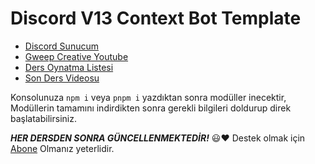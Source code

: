 # Discord V13 Context Bot Template
- [Discord Sunucum](https://discord.gg/rabel)
- [Gweep Creative Youtube](https://youtube.com/GweepCreativeOfficial)
- [Ders Oynatma Listesi](https://www.youtube.com/playlist?list=PLh0_Cl_pAN63tTx8Yw3J0IVuVDuo9ogi8)
- [Son Ders Videosu](https://www.youtube.com/watch?v=PY7BrKBKMeI&list=PLh0_Cl_pAN63tTx8Yw3J0IVuVDuo9ogi8&index=1)

Konsolunuza `npm i` veya `pnpm i` yazdıktan sonra modüller inecektir,
Modüllerin tamamını indirdikten sonra gerekli bilgileri doldurup direk başlatabilirsiniz.

***HER DERSDEN SONRA GÜNCELLENMEKTEDİR!*** 😃❤️
Destek olmak için [Abone](https://www.youtube.com/GweepCreativeOfficial/?sub_confirmation=1) Olmanız yeterlidir.

